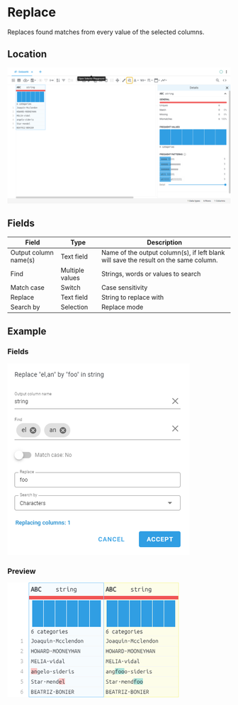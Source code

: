 # Replace
Replaces found matches from every value of the selected columns.
## Location
![Replace on the interface](../../docs/screenshots/location/replace.png)
## Fields
Field | Type | Description
----- | ---- | -----------
Output column name(s) | Text field | Name of the output column(s), if left blank will save the result on the same column.
Find | Multiple values | Strings, words or values to search
Match case | Switch | Case sensitivity
Replace | Text field | String to replace with
Search by | Selection | Replace mode
## Example
### Fields
![Replace fields](../../docs/screenshots/form/replace.png)
### Preview
![Replace example](../../docs/screenshots/table/replace.png)